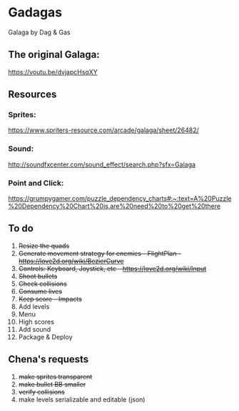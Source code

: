 # Gadagas
Galaga by Dag &amp; Gas

## The original Galaga:
https://youtu.be/dvjapcHsqXY

## Resources
### Sprites:
https://www.spriters-resource.com/arcade/galaga/sheet/26482/
### Sound:
http://soundfxcenter.com/sound_effect/search.php?sfx=Galaga
### Point and Click:
https://grumpygamer.com/puzzle_dependency_charts#:~:text=A%20Puzzle%20Dependency%20Chart%20is,are%20need%20to%20get%20there

## To do
1. ~~Resize the quads~~
2. ~~Generate movement strategy for enemies - FlightPlan - https://love2d.org/wiki/BezierCurve~~
3. ~~Controls: Keyboard, Joystick, etc - https://love2d.org/wiki/Input~~
4. ~~Shoot bullets~~
5. ~~Check collisions~~
6. ~~Consume lives~~
7. ~~Keep score - Impacts~~
8. Add levels
9. Menu
10. High scores
11. Add sound
12. Package & Deploy

## Chena's requests
1. ~~make sprites transparent~~
2. ~~make bullet BB smaller~~
3. ~~verify collisions~~ 
4. make levels serializable and editable (json)
